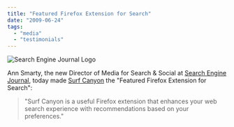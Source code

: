 ```yaml
---
title: "Featured Firefox Extension for Search"
date: "2009-06-24"
tags: 
  - "media"
  - "testimonials"
---
```


![Search Engine Journal Logo](/assets/images/rank-dynamics/search-engine-journal-logo.jpg)

Ann Smarty, the new Director of Media for Search & Social at [Search Engine Journal](http://www.searchenginejournal.com/surf-canyon-firefox-extension/11246/), today made [Surf Canyon](http://www.SurfCanyon.com) the "Featured Firefox Extension for Search":

> "Surf Canyon is a useful Firefox extension that enhances your web search experience with recommendations based on your preferences."

